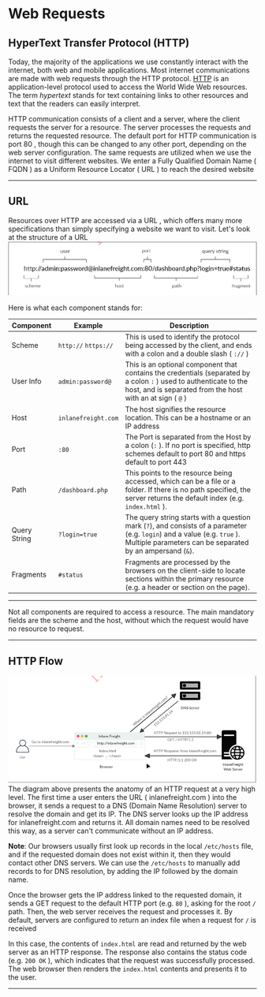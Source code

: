 # Web Requests
## HyperText Transfer Protocol (HTTP) 
Today, the majority of the applications we use constantly interact with the internet, both web and mobile applications. Most internet communications are made with web requests through the HTTP protocol. [HTTP](https://tools.ietf.org/html/rfc2616) is an application-level protocol used to access the World Wide Web resources. The term *hypertext* stands for text containing links to other resources and text that the readers can easily interpret.

HTTP communication consists of a client and a server, where the client requests the server
for a resource. The server processes the requests and returns the requested resource. The
default port for HTTP communication is port 80 , though this can be changed to any other
port, depending on the web server configuration. The same requests are utilized when we
use the internet to visit different websites. We enter a Fully Qualified Domain Name (
FQDN ) as a Uniform Resource Locator ( URL ) to reach the desired website

---
## URL
Resources over HTTP are accessed via a URL , which offers many more specifications than simply specifying a website we want to visit. Let's look at the structure of a URL
![](../../assets/images/Pasted%20image%2020251030205951.png)

Here is what each component stands for:

| Component | Example | Description |
|---|---|---|
| Scheme | `http://` `https://` | This is used to identify the protocol being accessed by the client, and ends with a colon and a double slash ( `://` ) |
| User Info | `admin:password@` | This is an optional component that contains the credentials (separated by a colon `:` ) used to authenticate to the host, and is separated from the host with an at sign ( `@` ) |
| Host | `inlanefreight.com` | The host signifies the resource location. This can be a hostname or an IP address |
| Port | `:80` | The Port is separated from the Host by a colon (`:` ). If no port is specified, http schemes default to port 80 and https default to port 443 |
| Path | `/dashboard.php` | This points to the resource being accessed, which can be a file or a folder. If there is no path specified, the server returns the default index (e.g. `index.html` ). |
| Query String | `?login=true` | The query string starts with a question mark (`?`), and consists of a parameter (e.g. `login`) and a value (e.g. `true` ). Multiple parameters can be separated by an ampersand (`&`). |
| Fragments | `#status` | Fragments are processed by the browsers on the client-side to locate sections within the primary resource (e.g. a header or section on the page). |

---
Not all components are required to access a resource. 
The main mandatory fields are the scheme and the host, without which the request would have no resource to request.

---
## HTTP Flow
![](../../assets/images/Pasted%20image%2020251030210508.png)
The diagram above presents the anatomy of an HTTP request at a very high level. The first time a user enters the URL ( inlanefreight.com ) into the browser, it sends a request to a DNS (Domain Name Resolution) server to resolve the domain and get its IP. The DNS server looks up the IP address for inlanefreight.com and returns it. All domain names need to
be resolved this way, as a server can't communicate without an IP address.

**Note**: Our browsers usually first look up records in the local `/etc/hosts`  file, and if the requested domain does not exist within it, then they would contact other DNS servers. We can use the `/etc/hosts` to manually add records to for DNS resolution, by adding the IP followed by the domain name.

Once the browser gets the IP address linked to the requested domain, it sends a GET request to the default HTTP port (e.g. `80` ), asking for the root `/` path. Then, the web server receives the request and processes it. By default, servers are configured to return an index file when a request for `/` is received

In this case, the contents of `index.html` are read and returned by the web server as an HTTP response. The response also contains the status code (e.g. `200 OK` ), which indicates that the request was successfully processed. The web browser then renders the `index.html` contents and presents it to the user.

---


